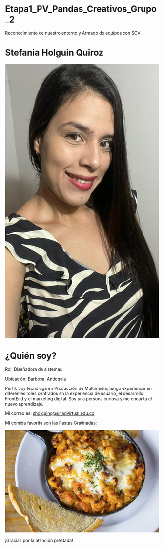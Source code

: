 # Etapa1_PV_Pandas_Creativos_Grupo_2
Reconocimiento de nuestro entorno y Armado de equipos con SCV

# Stefania Holguin Quiroz

![foto-stefania](<WhatsApp Image 2024-02-10 at 1.45.37 PM.jpg>)

# ¿Quién soy?

Rol: Diseñadora de sistemas

Ubicación: Barbosa, Antioquia

Perfil: Soy tecnóloga en Producción de Multimedia, tengo experiencia en diferentes roles centrados en la experiencia de usuario, el desarrollo FrontEnd y el marketing digital. Soy una persona curiosa y me encanta el nuevo aprendizaje.

Mi correo es: sholguinq@unadvirtual.edu.co

Mi comida favorita son las Pastas Gratinadas:

![pastas-gratinadas](mac-and-cheese-en-poele-source-thinkstock-jpg.jpg)

¡Gracias por la atención prestada!